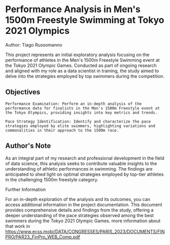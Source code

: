 # Performance Analysis in Men's 1500m Freestyle Swimming at Tokyo 2021 Olympics

Author: Tiago Russomanno

This project represents an initial exploratory analysis focusing on the performance of athletes in the Men's 1500m Freestyle Swimming event at the Tokyo 2021 Olympic Games. 
Conducted as part of ongoing research and aligned with my role as a data scientist in training, the study aimed to delve into the strategies employed by top swimmers during the competition.

## Objectives

    Performance Examination: Perform an in-depth analysis of the performance data for finalists in the Men's 1500m Freestyle event at the Tokyo Olympics, providing insights into key metrics and trends.

    Pace Strategy Identification: Identify and characterize the pace strategies employed by elite swimmers, highlighting variations and commonalities in their approach to the 1500m race.

## Author's Note

As an integral part of my research and professional development in the field of data science, this analysis seeks to contribute valuable insights to the understanding of athletic performances in swimming. The findings are anticipated to shed light on optimal strategies employed by top-tier athletes in the challenging 1500m freestyle category.

Further Information

For an in-depth exploration of the analysis and its outcomes, you can access additional information in the project documentation. This document provides comprehensive details and findings from the study, offering a deeper understanding of the pace strategies observed among the best swimmers during the Tokyo 2021 Olympic Games.
more information about that work in https://www.ecss.mobi/DATA/CONGRESSES/PARIS_2023/DOCUMENTS/FINPRO/PAR23_FinPro_WEB_Comp.pdf

